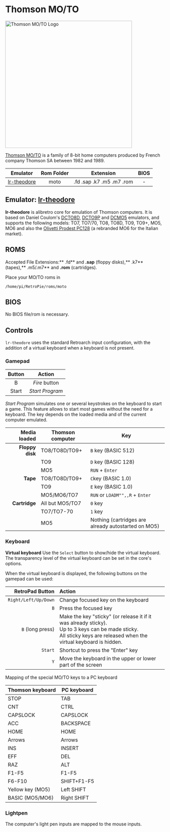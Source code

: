 # Thomson MO/TO

<img src="https://raw.githubusercontent.com/RetroPie/es-theme-carbon/master/moto/art/system.svg" width="400" alt="Thomson MO/TO Logo" title="Thomson MO/TO logo">

[Thomson MO/TO](https://en.wikipedia.org/wiki/Thomson_computers) is a family of 8-bit home computers produced by French company Thomson SA between 1982 and 1989.

| Emulator | Rom Folder | Extension | BIOS |
| :---: | :---: | :---: | :---: |
| [lr-theodore](https://github.com/Zlika/theodore) | moto | .fd .sap .k7 .m5 .m7 .rom | - |

## Emulator: [lr-theodore](https://github.com/Zlika/theodore)

**lr-theodore** is alibretro core for emulation of Thomson computers. It is based on Daniel Coulom's [DCTO8D](http://dcto8.free.fr/), [DCTO9P](http://dcto9p.free.fr/) and [DCMO5](http://dcmo5.free.fr/) emulators, and supports the following models: TO7, TO7/70, TO8, TO8D, TO9, TO9+, MO5, MO6 and also the [Olivetti Prodest PC128](https://it.wikipedia.org/wiki/Olivetti_Prodest_PC_128) (a rebranded MO6 for the Italian market).

## ROMS

Accepted File Extensions:** .fd** and **.sap** (floppy disks),** .k7** (tapes),** .m5/.m7** and **.rom** (cartridges).

Place your MO/TO roms in
```
/home/pi/RetroPie/roms/moto
```

## BIOS
No BIOS file/rom is necessary.

## Controls

`lr-theodore` uses the standard Retroarch input configuration, with the addition of a virtual keyboard when a keyboard is not present.

### Gamepad

| Button | Action |
| :---: | :---: |
| B | _Fire_ button |
| Start | _Start Program_</sup>

_Start Program_ simulates one or several keystrokes on the keyboard to start a game. This feature allows to start most games without the need for a keyboard. The key depends on the loaded media and of the current computer emulated.

| Media loaded | Thomson computer | Key                 |
| ------------: | ---------------- | ------------------- |
| **Floppy disk**  | TO8/TO8D/TO9+    | `B` key (BASIC 512) |
|              | TO9              | `D` key (BASIC 128) |
|              | MO5              | `RUN` + `Enter`        |
| **Tape**         | TO8/TO8D/TO9+    | `C`key (BASIC 1.0) |
|              | TO9              | `E` key (BASIC 1.0) |
|              | MO5/MO6/TO7      | `RUN` or `LOADM"",,R` + `Enter` |
| **Cartridge**    | All but MO5/TO7  | `0` key             |
|              | TO7/TO7-70       | `1` key             |
|              | MO5              | Nothing (cartridges are already autostarted on MO5)


### Keyboard

**Virtual keyboard** Use the `Select` button to show/hide the virtual keyboard. The transparency level of the virtual keyboard can be set in the core's options.

When the virtual keyboard is displayed, the following buttons on the gamepad can be used:

| RetroPad Button | Action | 
| ------------: | :---------------- |
| `Right/Left/Up/Down` | Change focused key on the keyboard |
| `B` | Press the focused key |
| `B` (long press) | Make the key "sticky" (or release it if it was already sticky).<br>Up to 3 keys can be made sticky.<br>All sticky keys are released when the virtual keyboard is hidden.|
|`Start` | Shortcut to press the "Enter" key |
| `Y` | Move the keyboard in the upper or lower part of the screen |

Mapping of the special MO/TO keys to a PC keyboard

| Thomson keyboard | PC keyboard |
| ------------- | ------------- |
| STOP  | TAB  |
| CNT  | CTRL  |
| CAPSLOCK  | CAPSLOCK  |
| ACC  | BACKSPACE  |
| HOME  | HOME  |
| Arrows  | Arrows  |
| INS  | INSERT  |
| EFF  | DEL  |
| RAZ  | ALT  |
| F1-F5  | F1-F5  |
| F6-F10  | SHIFT+F1-F5  |
| Yellow key (MO5) | Left SHIFT |
| BASIC (MO5/MO6) | Right SHIFT |


### Lightpen

The computer's light pen inputs are mapped to the mouse inputs.
